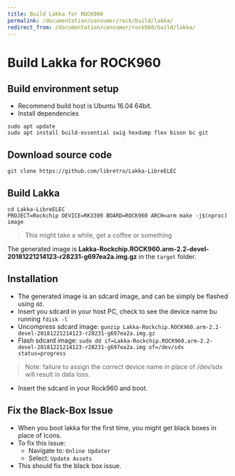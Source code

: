 ```yaml
---
title: Build Lakka for ROCK960
permalink: /documentation/consumer/rock/build/lakka/
redirect_from: /documentation/consumer/rock960/build/lakka/
---
```


# Build Lakka for ROCK960

## Build environment setup

- Recommend build host is Ubuntu 16.04 64bit.
- Install dependencies
```
sudo apt update
sudo apt install build-essential swig hexdump flex bison bc git
```

## Download source code

`git clone https://github.com/libretro/Lakka-LibreELEC`

## Build Lakka

```shell
cd Lakka-LibreELEC
PROJECT=Rockchip DEVICE=RK3399 BOARD=ROCK960 ARCH=arm make -j$(nproc) image
```
> This might take a while, get a coffee or something

The generated image is **Lakka-Rockchip.ROCK960.arm-2.2-devel-20181221214123-r28231-g697ea2a.img.gz** in the `target` folder.

## Installation

- The generated image is an sdcard image, and can be simply be flashed using `dd`.
- Insert you sdcard in your host PC, check to see the device name bu running `fdisk -l`
- Uncompress sdcard image: `gunzip Lakka-Rockchip.ROCK960.arm-2.2-devel-20181221214123-r28231-g697ea2a.img.gz`
- Flash sdcard image: `sudo dd if=Lakka-Rockchip.ROCK960.arm-2.2-devel-20181221214123-r28231-g697ea2a.img of=/dev/sdx status=progress`
> Note: failure to assign the correct device name in place of /dev/sdx will result in data loss.

- Insert the sdcard in your Rock960 and boot.

## Fix the Black-Box Issue

- When you boot lakka for the first time, you might get black boxes in place of Icons.
- To fix this issue:
  - Navigate to: `Online Updater`
  - Select: `Update Assets`
- This should fix the black box issue.
